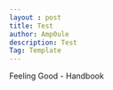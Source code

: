 ```yaml
---
layout : post
title: Test
author: Amp0ule
description: Test
Tag: Template
---
```


Feeling Good - Handbook